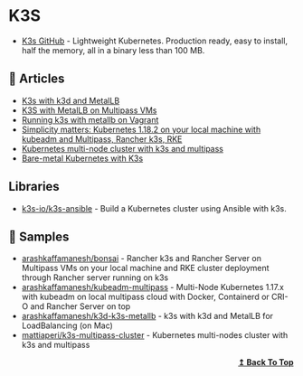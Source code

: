 # K3S

- [K3s GitHub](https://github.com/k3s-io/k3s) - Lightweight Kubernetes. Production ready, easy to install, half the memory, all in a binary less than 100 MB.
## 📕 Articles
- [K3s with k3d and MetalLB](https://blog.kubernauts.io/k3s-with-k3d-and-metallb-on-mac-923a3255c36e)
- [K3S with MetalLB on Multipass VMs](https://blog.kubernauts.io/k3s-with-metallb-on-multipass-vms-ac2b37298589)
- [Running k3s with metallb on Vagrant](https://medium.com/@toja/running-k3s-with-metallb-on-vagrant-bd9603a5113b)
- [Simplicity matters: Kubernetes 1.18.2 on your local machine with kubeadm and Multipass, Rancher k3s, RKE](https://blog.kubernauts.io/simplicity-matters-kubernetes-1-16-fffbf7e84944)
- [Kubernetes multi-node cluster with k3s and multipass](https://levelup.gitconnected.com/kubernetes-cluster-with-k3s-and-multipass-7532361affa3)
- [Bare-metal Kubernetes with K3s](https://blog.alexellis.io/bare-metal-kubernetes-with-k3s/)

## Libraries
- [k3s-io/k3s-ansible](https://github.com/k3s-io/k3s-ansible) - Build a Kubernetes cluster using Ansible with k3s.

## 🚀 Samples

- [arashkaffamanesh/bonsai](https://github.com/arashkaffamanesh/bonsai) - Rancher k3s and Rancher Server on Multipass VMs on your local machine and RKE cluster deployment through Rancher server running on k3s
- [arashkaffamanesh/kubeadm-multipass](https://github.com/arashkaffamanesh/kubeadm-multipass) - Multi-Node Kubernetes 1.17.x with kubeadm on local multipass cloud with Docker, Containerd or CRI-O and Rancher Server on top
- [arashkaffamanesh/k3d-k3s-metallb](https://github.com/arashkaffamanesh/k3d-k3s-metallb) - k3s with k3d and MetalLB for LoadBalancing (on Mac)
- [mattiaperi/k3s-multipass-cluster](https://github.com/mattiaperi/k3s-multipass-cluster) - Kubernetes multi-nodes cluster with k3s and multipass

<div align="right">
  <b><a href="#contents">↥ Back To Top</a></b>
</div>